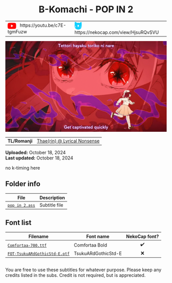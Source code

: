 
<h1 align='center'>B-Komachi - POP IN 2</h1>

<table align='center'>
    <tr>
        <td> <img src='../.img/youtube.svg' alt='YouTube' width=27 align='center'> &nbsp https://youtu.be/c7E-tgmFuzw </td>
        <td> <img src='../.img/nekocap.svg' alt='NekoCap' width=23 align='center'> &nbsp https://nekocap.com/view/HjsuRQvSVU </td>
    </tr>
</table>

[![](./preview.webp)](https://www.youtube.com/watch?v=c7E-tgmFuzw&nekocap=HjsuRQvSVU)

<table align='center'>
    <tr>
        <!-- TL/Romanji -->
        <td><b>TL/Romanji</b></td>
        <!--  [Thae(rin) @ Lyrical Nonsense](https://www.lyrical-nonsense.com/global/lyrics/b-komachi/pop-in-2/) -->
        <td><a href="https://www.lyrical-nonsense.com/global/lyrics/b-komachi/pop-in-2/">Thae(rin) @ Lyrical Nonsense</a></td>
    </tr>
</table>

**Uploaded:** October 18, 2024  
**Last updated:** October 18, 2024

<!-- Description goes here -->
no k-timing here

## Folder info

| File | Description |
| ---- | ----------- |
[`pop in 2.ass`](pop%20in%202.ass) | Subtitle file |

## Font list

| Filename | Font name | NekoCap font? |
| ---- | ---- | :--: |
 [`Comfortaa-700.ttf`](https://github.com/abrokecube/subtitles-fonts/tree/main/NekoCap%20fonts/Comfortaa-700.ttf) | Comfortaa Bold | ✔️ |
 [`FOT-TsukuARdGothicStd-E.otf`](./fonts/FOT-TsukuARdGothicStd-E.otf) | TsukuARdGothicStd-E | ❌ |

<!-- Permissions -->
## 
You are free to use these subtitles for whatever purpose. Please keep any credits listed in the subs. Credit is not required, but is appreciated.
